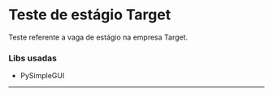 # Teste de estágio Target

Teste referente a vaga de estágio na empresa Target. 

### Libs usadas 

 - PySimpleGUI

---

